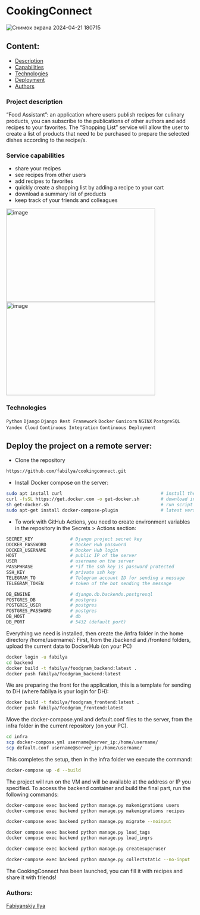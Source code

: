 
# CookingConnect

![Снимок экрана 2024-04-21 180715](https://github.com/fabilya/RandoMovie/assets/105780672/327db0f3-af94-4078-8bcf-c87d28c37ef8)

## Content:
- [Description](#project-description)
- [Capabilities](#service-capabilities)
- [Technologies](#technologies)
- [Deployment](#deploy-the-project-on-a-remote-server)
- [Authors](#authors)

### Project description
“Food Assistant”: an application where users publish recipes for culinary products, you can subscribe to the publications of other authors and add recipes to your favorites.
The “Shopping List” service will allow the user to create a list of products that need to be purchased to prepare the selected dishes according to the recipe/s.

### Service capabilities
- share your recipes
- see recipes from other users
- add recipes to favorites
- quickly create a shopping list by adding a recipe to your cart
- download a summary list of products
- keep track of your friends and colleagues

<img alt="image" height="250" src="https://github.com/fabilya/RandoMovie/assets/105780672/77c0fd4c-fcfe-4668-a3e0-a8e6f6ad97b1" width="400"/>

<img alt="image" height="250" src="https://github.com/fabilya/RandoMovie/assets/105780672/25845414-91c3-4140-8d48-b45313ab5231" width="400"/>

### Technologies
`Python` `Django` `Django Rest Framework` `Docker` `Gunicorn` `NGINX` `PostgreSQL` `Yandex Cloud` `Continuous Integration` `Continuous Deployment`

## Deploy the project on a remote server:
- Clone the repository
```Bash
https://github.com/fabilya/cookingconnect.git
```
- Install Docker compose on the server:
```bash
sudo apt install curl                                     # install the utility for downloading files
curl -fsSL https://get.docker.com -o get-docker.sh        # download installation script
sh get-docker.sh                                          # run script
sudo apt-get install docker-compose-plugin                # latest version of docker compose
```
- To work with GitHub Actions, you need to create environment variables in the repository in the Secrets > Actions section:

```bash
SECRET_KEY              # Django project secret key
DOCKER_PASSWORD         # Docker Hub password
DOCKER_USERNAME         # Docker Hub login
HOST                    # public IP of the server
USER                    # username on the server
PASSPHRASE              # *if the ssh key is password protected
SSH_KEY                 # private ssh key
TELEGRAM_TO             # Telegram account ID for sending a message
TELEGRAM_TOKEN          # token of the bot sending the message

DB_ENGINE               # django.db.backends.postgresql
POSTGRES_DB             # postgres
POSTGRES_USER           # postgres
POSTGRES_PASSWORD       # postgres
DB_HOST                 # db
DB_PORT                 # 5432 (default port)
```

Everything we need is installed, then create the /infra folder in the home directory /home/username/:
First, from the /backend and /frontend folders, upload the current data to DockerHub (on your PC)
```bash
docker login -u fabilya
cd backend
docker build -t fabilya/foodgram_backend:latest .
docker push fabilya/foodgram_backend:latest
```
We are preparing the front for the application, this is a template for sending to DH (where fabilya is your login for DH):
```bash
docker build -t fabilya/foodgram_frontend:latest .
docker push fabilya/foodgram_frontend:latest
```
Move the docker-compose.yml and default.conf files to the server, from the infra folder in the current repository (on your PC).
```bash
cd infra
scp docker-compose.yml username@server_ip:/home/username/
scp default.conf username@server_ip:/home/username/
```
This completes the setup, then in the infra folder we execute the command:
```bash
docker-compose up -d --build
```
The project will run on the VM and will be available at the address or IP you specified.
To access the backend container and build the final part, run the following commands:
```bash
docker-compose exec backend python manage.py makemigrations users
docker-compose exec backend python manage.py makemigrations recipes
```
```bash
docker-compose exec backend python manage.py migrate --noinput
```
```bash
docker compose exec backend python manage.py load_tags
docker compose exec backend python manage.py load_ingrs
```
```bash
docker-compose exec backend python manage.py createsuperuser
```
```bash
docker-compose exec backend python manage.py collectstatic --no-input
```
The CookingConnect has been launched, you can fill it with recipes and share it with friends!

### Authors:
[Fabiyanskiy Ilya](https://github.com/fabilya)
